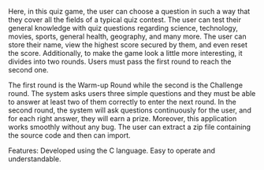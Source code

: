 Here, in this quiz game, the user can choose a question in such a way that they cover all the fields of a typical quiz contest. The user can test their general knowledge with quiz questions regarding science, technology, movies, sports, general health, geography, and many more. The user can store their name, view the highest score secured by them, and even reset the score. Additionally, to make the game look a little more interesting, it divides into two rounds. Users must pass the first round to reach the second one.

The first round is the Warm-up Round while the second is the Challenge round. The system asks users three simple questions and they must be able to answer at least two of them correctly to enter the next round. In the second round, the system will ask questions continuously for the user, and for each right answer, they will earn a prize. Moreover, this application works smoothly without any bug.  The user can extract a zip file containing the source code and then can import.

Features:
Developed using the C language.
Easy to operate and understandable.
